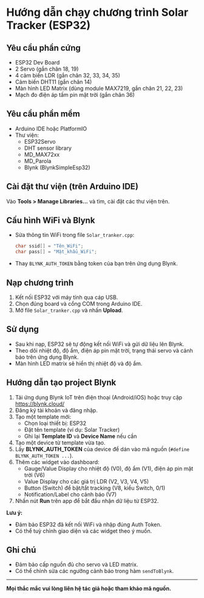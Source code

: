 # Hướng dẫn chạy chương trình Solar Tracker (ESP32)

## Yêu cầu phần cứng

- ESP32 Dev Board
- 2 Servo (gắn chân 18, 19)
- 4 cảm biến LDR (gắn chân 32, 33, 34, 35)
- Cảm biến DHT11 (gắn chân 14)
- Màn hình LED Matrix (dùng module MAX7219, gắn chân 21, 22, 23)
- Mạch đo điện áp tấm pin mặt trời (gắn chân 36)

## Yêu cầu phần mềm

- Arduino IDE hoặc PlatformIO
- Thư viện:
  - ESP32Servo
  - DHT sensor library
  - MD_MAX72xx
  - MD_Parola
  - Blynk (BlynkSimpleEsp32)

## Cài đặt thư viện (trên Arduino IDE)

Vào **Tools > Manage Libraries...** và tìm, cài đặt các thư viện trên.

## Cấu hình WiFi và Blynk

- Sửa thông tin WiFi trong file `Solar_tranker.cpp`:
  ```cpp
  char ssid[] = "Tên_WiFi";
  char pass[] = "Mật_khẩu_WiFi";
  ```
- Thay `BLYNK_AUTH_TOKEN` bằng token của bạn trên ứng dụng Blynk.

## Nạp chương trình

1. Kết nối ESP32 với máy tính qua cáp USB.
2. Chọn đúng board và cổng COM trong Arduino IDE.
3. Mở file `Solar_tranker.cpp` và nhấn **Upload**.

## Sử dụng

- Sau khi nạp, ESP32 sẽ tự động kết nối WiFi và gửi dữ liệu lên Blynk.
- Theo dõi nhiệt độ, độ ẩm, điện áp pin mặt trời, trạng thái servo và cảnh báo trên ứng dụng Blynk.
- Màn hình LED matrix sẽ hiển thị nhiệt độ và độ ẩm.

## Hướng dẫn tạo project Blynk

1. Tải ứng dụng Blynk IoT trên điện thoại (Android/iOS) hoặc truy cập https://blynk.cloud/
2. Đăng ký tài khoản và đăng nhập.
3. Tạo một template mới:
   - Chọn loại thiết bị: ESP32
   - Đặt tên template (ví dụ: Solar Tracker)
   - Ghi lại **Template ID** và **Device Name** nếu cần
4. Tạo một device từ template vừa tạo.
5. Lấy **BLYNK_AUTH_TOKEN** của device để dán vào mã nguồn (`#define BLYNK_AUTH_TOKEN ...`).
6. Thêm các widget vào dashboard:
   - Gauge/Value Display cho nhiệt độ (V0), độ ẩm (V1), điện áp pin mặt trời (V6)
   - Value Display cho các giá trị LDR (V2, V3, V4, V5)
   - Button (Switch) để bật/tắt tracking (V8, kiểu Switch, 0/1)
   - Notification/Label cho cảnh báo (V7)
7. Nhấn nút **Run** trên app để bắt đầu nhận dữ liệu từ ESP32.

**Lưu ý:**

- Đảm bảo ESP32 đã kết nối WiFi và nhập đúng Auth Token.
- Có thể tuỳ chỉnh giao diện và các widget theo ý muốn.

## Ghi chú

- Đảm bảo cấp nguồn đủ cho servo và LED matrix.
- Có thể chỉnh sửa các ngưỡng cảnh báo trong hàm `sendToBlynk`.

---

**Mọi thắc mắc vui lòng liên hệ tác giả hoặc tham khảo mã nguồn.**
